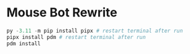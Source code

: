 # Mouse Bot Rewrite

```py
py -3.11 -m pip install pipx # restart terminal after run
pipx install pdm # restart terminal after run
pdm install
```